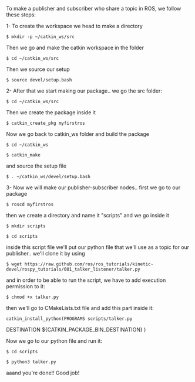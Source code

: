 
To make a publisher and subscriber who share a topic in ROS, we follow these steps:

1- To create the workspace we head to make a directory 

    $ mkdir -p ~/catkin_ws/src

  Then we go and make the catkin workspace in the folder

    $ cd ~/catkin_ws/src

  Then we source our setup

    $ source devel/setup.bash

2- After that we start making our package.. we go the src folder:

    $ cd ~/catkin_ws/src
  
Then we create the package inside it
  
    $ catkin_create_pkg myfirstros
  
Now we go back to catkin_ws folder and build the package
  
    $ cd ~/catkin_ws
  
    $ catkin_make
 
and source the setup file
 
    $ . ~/catkin_ws/devel/setup.bash
 
3- Now we will make our publisher-subscriber nodes.. first we go to our package

    $ roscd myfirstros
    
   then we create a directory and name it "scripts" and we go inside it
   
    $ mkdir scripts
   
    $ cd scripts
    
   inside this script file we'll put our python file that we'll use as a topic for our publisher.. we'll clone it by using
   
    $ wget https://raw.github.com/ros/ros_tutorials/kinetic-devel/rospy_tutorials/001_talker_listener/talker.py

and in order to be able to run the script, we have to add execution permission to it:

    $ chmod +x talker.py
    
then we'll go to CMakeLists.txt file and add this part inside it:
    
    catkin_install_python(PROGRAMS scripts/talker.py
  DESTINATION ${CATKIN_PACKAGE_BIN_DESTINATION}
)

Now we go to our python file and run it:

    $ cd scripts

    $ python3 talker.py
 
 aaand you're done!! Good job!
